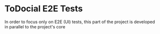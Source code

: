# ToDocial E2E Tests

In order to focus only on E2E (UI) tests, this part of the project is developed in parallel to the project's core